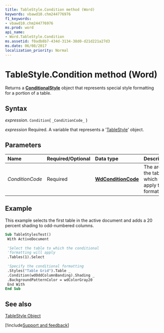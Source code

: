 ```yaml
---
title: TableStyle.Condition method (Word)
keywords: vbawd10.chm244776976
f1_keywords:
- vbawd10.chm244776976
ms.prod: word
api_name:
- Word.TableStyle.Condition
ms.assetid: f0adb8b7-434d-3134-38d0-d21d221a27d3
ms.date: 06/08/2017
localization_priority: Normal
---
```



# TableStyle.Condition method (Word)

Returns a  **[ConditionalStyle](Word.ConditionalStyle.md)** object that represents special style formatting for a portion of a table.


## Syntax

_expression_. `Condition`( `_ConditionCode_` )

_expression_ Required. A variable that represents a '[TableStyle](Word.TableStyle.md)' object.


## Parameters



|Name|Required/Optional|Data type|Description|
|:-----|:-----|:-----|:-----|
| _ConditionCode_|Required| [**WdConditionCode**](Word.WdConditionCode.md)|The area of the table to which to apply the formatting.|

## Example

This example selects the first table in the active document and adds a 20 percent shading to odd-numbered columns.


```vb
Sub TableStylesTest() 
 With ActiveDocument 
 
 'Select the table to which the conditional 
 'formatting will apply 
 .Tables(1).Select 
 
 'Specify the conditional formatting 
 .Styles("Table Grid").Table _ 
 .Condition(wdOddColumnBanding).Shading _ 
 .BackgroundPatternColor = wdColorGray20 
 End With 
End Sub
```


## See also


[TableStyle Object](Word.TableStyle.md)

[!include[Support and feedback](~/includes/feedback-boilerplate.md)]
